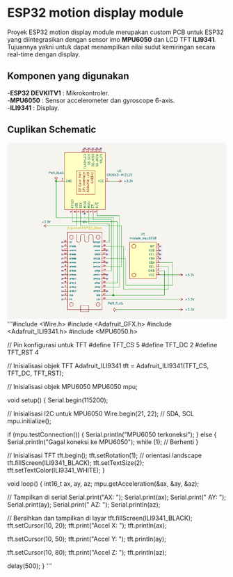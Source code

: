 # ESP32 motion display module
Proyek ESP32 motion display module merupakan custom PCB untuk ESP32 yang diintegrasikan dengan sensor imo **MPU6050** dan LCD TFT **ILI9341**. Tujuannya yakni untuk dapat menampilkan nilai sudut kemiringan secara real-time dengan display.
## Komponen yang digunakan
-**ESP32 DEVKITV1**  : Mikrokontroler.  
-**MPU6050**         : Sensor accelerometer dan gyroscope 6-axis.  
-**ILI9341**         : Display.  
## Cuplikan Schematic
![Skematik](images/schematic1.png)
'''#include <Wire.h>
#include <Adafruit_GFX.h>
#include <Adafruit_ILI9341.h>
#include <MPU6050.h>

// Pin konfigurasi untuk TFT
#define TFT_CS     5
#define TFT_DC     2
#define TFT_RST    4

// Inisialisasi objek TFT
Adafruit_ILI9341 tft = Adafruit_ILI9341(TFT_CS, TFT_DC, TFT_RST);

// Inisialisasi objek MPU6050
MPU6050 mpu;

void setup() {
  Serial.begin(115200);

  // Inisialisasi I2C untuk MPU6050
  Wire.begin(21, 22); // SDA, SCL
  mpu.initialize();

  if (mpu.testConnection()) {
    Serial.println("MPU6050 terkoneksi");
  } else {
    Serial.println("Gagal koneksi ke MPU6050");
    while (1); // Berhenti
  }

  // Inisialisasi TFT
  tft.begin();
  tft.setRotation(1); // orientasi landscape
  tft.fillScreen(ILI9341_BLACK);
  tft.setTextSize(2);
  tft.setTextColor(ILI9341_WHITE);
}

void loop() {
  int16_t ax, ay, az;
  mpu.getAcceleration(&ax, &ay, &az);

  // Tampilkan di serial
  Serial.print("AX: "); Serial.print(ax);
  Serial.print(" AY: "); Serial.print(ay);
  Serial.print(" AZ: "); Serial.println(az);

  // Bersihkan dan tampilkan di layar
  tft.fillScreen(ILI9341_BLACK);
  tft.setCursor(10, 20);
  tft.print("Accel X: "); tft.println(ax);

  tft.setCursor(10, 50);
  tft.print("Accel Y: "); tft.println(ay);

  tft.setCursor(10, 80);
  tft.print("Accel Z: "); tft.println(az);

  delay(500);
} '''
